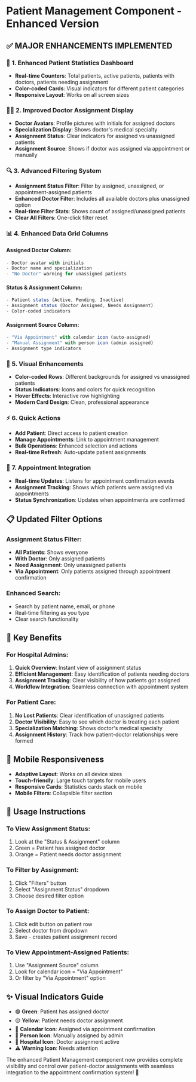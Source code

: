 # Patient Management Component - Enhanced Version

## ✅ **MAJOR ENHANCEMENTS IMPLEMENTED**

### 🎯 **1. Enhanced Patient Statistics Dashboard**
- **Real-time Counters**: Total patients, active patients, patients with doctors, patients needing assignment
- **Color-coded Cards**: Visual indicators for different patient categories
- **Responsive Layout**: Works on all screen sizes

### 👨‍⚕️ **2. Improved Doctor Assignment Display**
- **Doctor Avatars**: Profile pictures with initials for assigned doctors
- **Specialization Display**: Shows doctor's medical specialty
- **Assignment Status**: Clear indicators for assigned vs unassigned patients
- **Assignment Source**: Shows if doctor was assigned via appointment or manually

### 🔍 **3. Advanced Filtering System**
- **Assignment Status Filter**: Filter by assigned, unassigned, or appointment-assigned patients
- **Enhanced Doctor Filter**: Includes all available doctors plus unassigned option
- **Real-time Filter Stats**: Shows count of assigned/unassigned patients
- **Clear All Filters**: One-click filter reset

### 📊 **4. Enhanced Data Grid Columns**

#### **Assigned Doctor Column:**
```javascript
- Doctor avatar with initials
- Doctor name and specialization
- "No Doctor" warning for unassigned patients
```

#### **Status & Assignment Column:**
```javascript
- Patient status (Active, Pending, Inactive)
- Assignment status (Doctor Assigned, Needs Assignment)
- Color-coded indicators
```

#### **Assignment Source Column:**
```javascript
- "Via Appointment" with calendar icon (auto-assigned)
- "Manual Assignment" with person icon (admin assigned)
- Assignment type indicators
```

### 🎨 **5. Visual Enhancements**
- **Color-coded Rows**: Different backgrounds for assigned vs unassigned patients
- **Status Indicators**: Icons and colors for quick recognition
- **Hover Effects**: Interactive row highlighting
- **Modern Card Design**: Clean, professional appearance

### ⚡ **6. Quick Actions**
- **Add Patient**: Direct access to patient creation
- **Manage Appointments**: Link to appointment management
- **Bulk Operations**: Enhanced selection and actions
- **Real-time Refresh**: Auto-update patient assignments

### 🔄 **7. Appointment Integration**
- **Real-time Updates**: Listens for appointment confirmation events
- **Assignment Tracking**: Shows which patients were assigned via appointments
- **Status Synchronization**: Updates when appointments are confirmed

## 📋 **Updated Filter Options**

### **Assignment Status Filter:**
- **All Patients**: Shows everyone
- **With Doctor**: Only assigned patients
- **Need Assignment**: Only unassigned patients  
- **Via Appointment**: Only patients assigned through appointment confirmation

### **Enhanced Search:**
- Search by patient name, email, or phone
- Real-time filtering as you type
- Clear search functionality

## 🎯 **Key Benefits**

### **For Hospital Admins:**
1. **Quick Overview**: Instant view of assignment status
2. **Efficient Management**: Easy identification of patients needing doctors
3. **Assignment Tracking**: Clear visibility of how patients got assigned
4. **Workflow Integration**: Seamless connection with appointment system

### **For Patient Care:**
1. **No Lost Patients**: Clear identification of unassigned patients
2. **Doctor Visibility**: Easy to see which doctor is treating each patient
3. **Specialization Matching**: Shows doctor's medical specialty
4. **Assignment History**: Track how patient-doctor relationships were formed

## 📱 **Mobile Responsiveness**
- **Adaptive Layout**: Works on all device sizes
- **Touch-friendly**: Large touch targets for mobile users
- **Responsive Cards**: Statistics cards stack on mobile
- **Mobile Filters**: Collapsible filter section

## 🚀 **Usage Instructions**

### **To View Assignment Status:**
1. Look at the "Status & Assignment" column
2. Green = Patient has assigned doctor
3. Orange = Patient needs doctor assignment

### **To Filter by Assignment:**
1. Click "Filters" button
2. Select "Assignment Status" dropdown
3. Choose desired filter option

### **To Assign Doctor to Patient:**
1. Click edit button on patient row
2. Select doctor from dropdown
3. Save - creates patient assignment record

### **To View Appointment-Assigned Patients:**
1. Use "Assignment Source" column
2. Look for calendar icon = "Via Appointment"
3. Or filter by "Via Appointment" option

## ✨ **Visual Indicators Guide**

- 🟢 **Green**: Patient has assigned doctor
- 🟡 **Yellow**: Patient needs doctor assignment  
- 📅 **Calendar Icon**: Assigned via appointment confirmation
- 👤 **Person Icon**: Manually assigned by admin
- 🏥 **Hospital Icon**: Doctor assignment active
- ⚠️ **Warning Icon**: Needs attention

The enhanced Patient Management component now provides complete visibility and control over patient-doctor assignments with seamless integration to the appointment confirmation system! 🎉